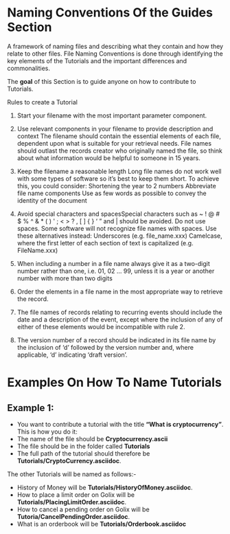 # Naming Conventions Of the Guides Section

A framework of naming files  and describing what they contain and how they relate to other files. File Naming Conventions is done through identifying the key elements of the Tutorials  and the important differences and commonalities.

The **goal** of this Section is to guide anyone on how to contribute to Tutorials.

Rules to create a Tutorial 
 
1. Start your filename with the most important parameter component.

2. Use relevant components in your filename to provide description and context
The filename should contain the essential elements of each file, dependent upon what is suitable for your retrieval needs. File names should outlast the records creator who originally named the file, so think about what information would be helpful to someone in 15 years.

3. Keep the filename a reasonable length
Long file names do not work well with some types of software so it’s best to keep them short. To achieve this, you could consider:
Shortening the year to 2 numbers
Abbreviate file name components
Use as few words as possible to convey the identity of the document

4. Avoid special characters and spacesSpecial characters such as  ~ ! @ # $ % ^ & * ( ) ' ; < > ? , [ ] { } ‘ ” and | should   be avoided.
  Do not use spaces. Some software will not recognize file names with spaces. Use these alternatives instead:
  Underscores (e.g. file_name.xxx)
  Camelcase, where the first letter of each section of text is capitalized (e.g. FileName.xxx)
4. When including a number in a file name always give it as a two-digit number rather than one, i.e. 01, 02 … 99, unless it is a year or another number with more than two digits
6. Order the elements in a file name in the most appropriate way to retrieve the record.
7. The file names of records relating to recurring events should include the date and a description of the event, except where the inclusion of any of either of these elements would be incompatible with rule 2.
8. The version number of a record should be indicated in its file name by the inclusion of ‘d’ followed by the version number and, where applicable, ‘d’ indicating ‘draft version’.


# Examples On How To Name Tutorials

## Example 1:
- You want to contribute  a tutorial with the title **“What is cryptocurrency”**. This is how you do it:
- The name of the file should be **Cryptocurrency.ascii**
- The file should be in the folder called **Tutorials** 
- The full path of the tutorial should therefore  be **Tutorials/CryptoCurrency.asciidoc**.

The other Tutorials will be named as follows:-

 - History of Money will be **Tutorials/HistoryOfMoney.asciidoc**.
 - How to place a limit order on Golix will be **Tutorials/PlacingLimitOrder.asciidoc**.
 - How to cancel a pending order on Golix will be  **Tutoria/CancelPendingOrder.asciidoc**.
 - What is an orderbook will be **Tutorials/Orderbook.asciidoc**
